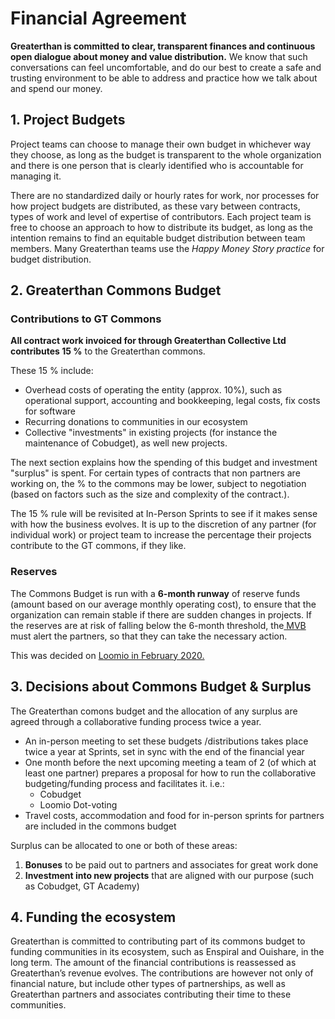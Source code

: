 # Financial Agreement

**Greaterthan is committed to clear, transparent finances and continuous open dialogue about money and value distribution.** We know that such conversations can feel uncomfortable, and do our best to create a safe and trusting environment to be able to address and practice how we talk about and spend our money.

## 1. Project Budgets

Project teams can choose to manage their own budget in whichever way they choose, as long as the budget is transparent to the whole organization and there is one person that is clearly identified who is accountable for managing it.

There are no standardized daily or hourly rates for work, nor processes for how project budgets are distributed, as these vary between contracts, types of work and level of expertise of contributors. Each project team is free to choose an approach to how to distribute its budget, as long as the intention remains to find an equitable budget distribution between team members. Many Greaterthan teams use the _Happy Money Story practice_ for budget distribution.&#x20;

## 2. Greaterthan Commons Budget&#x20;

### Contributions to GT Commons

**All contract work invoiced for through Greaterthan Collective Ltd contributes 15 %** to the Greaterthan commons.

These 15 % include:&#x20;

* Overhead costs of operating the entity (approx. 10%), such as operational support, accounting and bookkeeping, legal costs, fix costs for software
* Recurring donations to communities in our ecosystem
* Collective "investments" in existing projects (for instance the maintenance of Cobudget), as well new projects.&#x20;

The next section explains how the spending of this budget and investment "surplus" is spent. For certain types of contracts that non partners are working on, the % to the commons may be lower, subject to negotiation (based on factors such as the size and complexity of the contract.).

The 15 % rule will be revisited at In-Person Sprints to see if it makes sense with how the business evolves. It is up to the discretion of any partner (for individual work) or project team to increase the percentage their projects contribute to the GT commons, if they like.

### Reserves

The Commons Budget is run with a **6-month runway** of reserve funds (amount based on our average monthly operating cost), to ensure that the organization can remain stable if there are sudden changes in projects. If the reserves are at risk of falling below the 6-month threshold, the[ MVB ](people-agreement.md#minimum-viable-board)must alert the partners, so that they can take the necessary action. &#x20;

This was decided on [Loomio in February 2020. ](https://www.loomio.org/d/kf0jHFC7/gt-core-budget-discussions-decisions/1)

## 3. Decisions about Commons Budget & Surplus

The Greaterthan comons budget and the allocation of any surplus are agreed through a collaborative funding process twice a year.

* An in-person meeting to set these budgets /distributions takes place twice a year at Sprints, set in sync with the end of the financial year
* One month before the next upcoming meeting a team of 2 (of which at least one partner) prepares a proposal for how to run the collaborative budgeting/funding process and facilitates it. i.e.:
  * Cobudget
  * Loomio Dot-voting
* Travel costs, accommodation and food for in-person sprints for partners are included in the commons budget

Surplus can be allocated to one or both of these areas:

1. **Bonuses** to be paid out to partners and associates for great work done
2. **Investment into new projects** that are aligned with our purpose (such as Cobudget, GT Academy)

## 4. Funding the ecosystem

Greaterthan is committed to contributing part of its commons budget to funding communities in its ecosystem, such as Enspiral and Ouishare, in the long term. The amount of the financial contributions is reassessed as Greaterthan’s revenue evolves. The contributions are however not only of financial nature, but include other types of partnerships, as well as Greaterthan partners and associates contributing their time to these communities.
